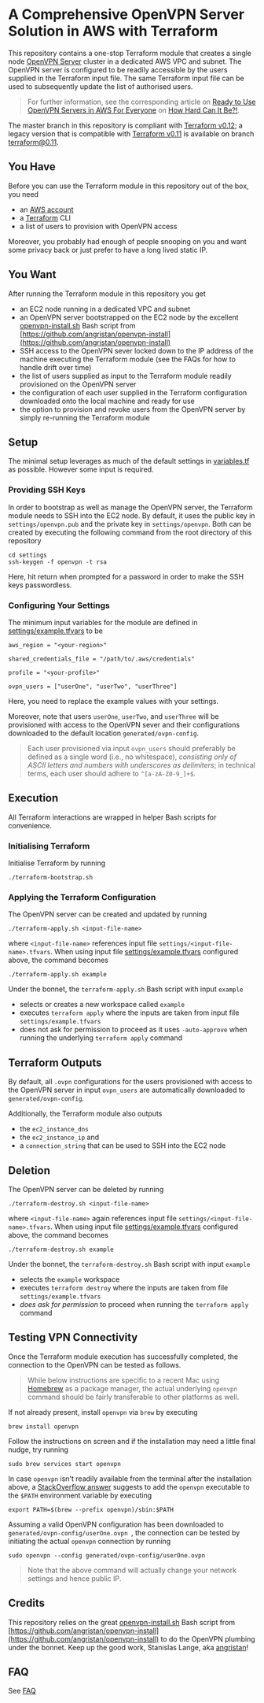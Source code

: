 # A Comprehensive OpenVPN Server Solution in AWS with Terraform

This repository contains a one-stop Terraform module that creates a single node [OpenVPN Server](https://en.wikipedia.org/wiki/OpenVPN) cluster in a dedicated AWS VPC and subnet. The OpenVPN server is configured to be readily accessible by the users supplied in the Terraform input file. The same Terraform input file can be used to subsequently update the list of authorised users.

> For further information, see the corresponding article on [Ready to Use OpenVPN Servers in AWS For Everyone](https://www.how-hard-can-it.be/openvpn-server-install-terraform-aws/?utm_source=GitHub&utm_medium=social&utm_campaign=README) on [How Hard Can It Be?!](https://www.how-hard-can-it.be/?utm_source=GitHub&utm_medium=social&utm_campaign=README).

The master branch in this repository is compliant with [Terraform v0.12](https://www.terraform.io/upgrade-guides/0-12.html); a legacy version that is compatible with [Terraform v0.11](https://www.terraform.io/upgrade-guides/0-11.html) is available on branch [terraform@0.11](https://github.com/dumrauf/openvpn-terraform-install/tree/terraform%400.11).


## You Have

Before you can use the Terraform module in this repository out of the box, you need

 - an [AWS account](https://portal.aws.amazon.com/gp/aws/developer/registration/index.html)
 - a [Terraform](https://www.terraform.io/intro/getting-started/install.html) CLI
 - a list of users to provision with OpenVPN access

Moreover, you probably had enough of people snooping on you and want some privacy back or just prefer to have a long lived static IP.


## You Want

After running the Terraform module in this repository you get
 - an EC2 node running in a dedicated VPC and subnet
 - an OpenVPN server bootstrapped on the EC2 node by the excellent [openvpn-install.sh](https://github.com/angristan/openvpn-install/blob/master/openvpn-install.sh) Bash script from [https://github.com/angristan/openvpn-install](https://github.com/angristan/openvpn-install)
 - SSH access to the OpenVPN sever locked down to the IP address of the machine executing the Terraform module (see the FAQs for how to handle drift over time)
 - the list of users supplied as input to the Terraform module readily provisioned on the OpenVPN server
 - the configuration of each user supplied in the Terraform configuration downloaded onto the local machine and ready for use
 - the option to provision and revoke users from the OpenVPN server by simply re-running the Terraform module 


## Setup

The minimal setup leverages as much of the default settings in [variables.tf](variables.tf) as possible. However some input is required.

### Providing SSH Keys

In order to bootstrap as well as manage the OpenVPN server, the Terraform module needs to SSH into the EC2 node. By default, it uses the public key in `settings/openvpn.pub` and the private key in `settings/openvpn`. Both can be created by executing the following command from the root directory of this repository
```
cd settings
ssh-keygen -f openvpn -t rsa
```
Here, hit return when prompted for a password in order to make the SSH keys passwordless.

### Configuring Your Settings

The minimum input variables for the module are defined in [settings/example.tfvars](settings/example.tfvars) to be
```hcl
aws_region = "<your-region>"

shared_credentials_file = "/path/to/.aws/credentials"

profile = "<your-profile>"

ovpn_users = ["userOne", "userTwo", "userThree"]
```
Here, you need to replace the example values with your settings.

Moreover, note that users `userOne`, `userTwo`, and `userThree` will be provisioned with access to the OpenVPN sever and their configurations downloaded to the default location `generated/ovpn-config`.

> Each user provisioned via input `ovpn_users` should preferably be defined as a single word (i.e., no whitespace), _consisting only of ASCII letters and numbers with underscores as delimiters_; in technical terms, each user should adhere to `^[a-zA-Z0-9_]+$`.

## Execution

All Terraform interactions are wrapped in helper Bash scripts for convenience.

### Initialising Terraform

Initialise Terraform by running
```
./terraform-bootstrap.sh
```

### Applying the Terraform Configuration

The OpenVPN server can be created and updated by running
```
./terraform-apply.sh <input-file-name>
```
where `<input-file-name>` references input file `settings/<input-file-name>.tfvars`.
When using input file [settings/example.tfvars](settings/example.tfvars) configured above, the command becomes
```
./terraform-apply.sh example
```
Under the bonnet, the `terraform-apply.sh` Bash script with input `example`
 - selects or creates a new workspace called `example`
 - executes `terraform apply` where the inputs are taken from input file `settings/example.tfvars`
 - does not ask for permission to proceed as it uses `-auto-approve` when running the underlying `terraform apply` command


## Terraform Outputs

By default, all `.ovpn` configurations for the users provisioned with access to the OpenVPN server in input `ovpn_users` are automatically downloaded to `generated/ovpn-config`.

Additionally, the Terraform module also outputs
 - the `ec2_instance_dns`
 - the `ec2_instance_ip` and
 - a `connection_string` that can be used to SSH into the EC2 node 

## Deletion

The OpenVPN server can be deleted by running
```
./terraform-destroy.sh <input-file-name>
```
where `<input-file-name>` again references input file `settings/<input-file-name>.tfvars`.
When using input file [settings/example.tfvars](settings/example.tfvars) configured above, the command becomes
```
./terraform-destroy.sh example
```

Under the bonnet, the `terraform-destroy.sh` Bash script with input `example`
 - selects the `example` workspace
 - executes `terraform destroy` where the inputs are taken from file `settings/example.tfvars`
 - _does ask for permission_ to proceed when running the `terraform apply` command


## Testing VPN Connectivity

Once the Terraform module execution has successfully completed, the connection to the OpenVPN can be tested as follows. 

> While below instructions are specific to a recent Mac using [Homebrew](https://brew.sh/) as a package manager, the actual underlying `openvpn` command should be fairly transferable to other platforms as well.

If not already present, install `openvpn` via `brew` by executing
```
brew install openvpn
```
Follow the instructions on screen and if the installation may need a little final nudge, try running
```
sudo brew services start openvpn
```
In case `openvpn` isn't readily available from the terminal after the installation above, a [StackOverflow answer](https://apple.stackexchange.com/a/233221) suggests to add the `openvpn` executable to the `$PATH` environment variable by executing
```
export PATH=$(brew --prefix openvpn)/sbin:$PATH
```
Assuming a valid OpenVPN configuration has been downloaded to `generated/ovpn-config/userOne.ovpn `, the connection can be tested by initiating the actual `openvpn` connection by running
```
sudo openvpn --config generated/ovpn-config/userOne.ovpn 
```
> Note that the above command will actually change your network settings and hence public IP.


## Credits

This repository relies on the great [openvpn-install.sh](https://github.com/angristan/openvpn-install/blob/master/openvpn-install.sh) Bash script from [https://github.com/angristan/openvpn-install](https://github.com/angristan/openvpn-install) to do the OpenVPN plumbing under the bonnet. Keep up the good work, Stanislas Lange, aka [angristan](https://angristan.xyz/)!

## FAQ

See [FAQ](./documentation/FAQ.md)